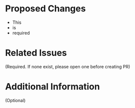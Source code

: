 # Proposed Changes

  - This
  - is
  - required

# Related Issues

(Required. If none exist, please open one before creating PR)

# Additional Information

(Optional)

